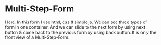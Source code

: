 # Multi-Step-Form
Here, In this form I use  html, css &amp; simple js. We can see three types of form in one container. And we can  slide to the next form by using next button &amp; come back to the previous form by using back button. It  is only the front view of a  Multi-Step-Form.
